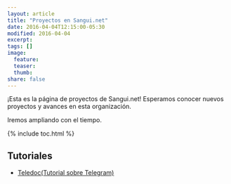 ```yaml
---
layout: article
title: "Proyectos en Sangui.net"
date: 2016-04-04T12:15:00-05:30
modified: 2016-04-04
excerpt:
tags: []
image:
  feature:
  teaser:
  thumb:
share: false
---
```


¡Esta es la página de proyectos de Sangui.net! Esperamos conocer nuevos proyectos y avances en esta organización.

Iremos ampliando con el tiempo.

{% include toc.html %}

## Tutoriales

* <a href="{{ site.url }}/teledoc/"> Teledoc(Tutorial sobre Telegram)</a>